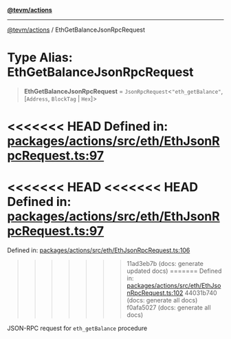 [**@tevm/actions**](../README.md)

***

[@tevm/actions](../globals.md) / EthGetBalanceJsonRpcRequest

# Type Alias: EthGetBalanceJsonRpcRequest

> **EthGetBalanceJsonRpcRequest** = `JsonRpcRequest`\<`"eth_getBalance"`, \[`Address`, `BlockTag` \| `Hex`\]\>

<<<<<<< HEAD
Defined in: [packages/actions/src/eth/EthJsonRpcRequest.ts:97](https://github.com/evmts/tevm-monorepo/blob/main/packages/actions/src/eth/EthJsonRpcRequest.ts#L97)
=======
<<<<<<< HEAD
<<<<<<< HEAD
Defined in: [packages/actions/src/eth/EthJsonRpcRequest.ts:97](https://github.com/evmts/tevm-monorepo/blob/main/packages/actions/src/eth/EthJsonRpcRequest.ts#L97)
=======
Defined in: [packages/actions/src/eth/EthJsonRpcRequest.ts:106](https://github.com/evmts/tevm-monorepo/blob/main/packages/actions/src/eth/EthJsonRpcRequest.ts#L106)
>>>>>>> 11ad3eb7b (docs: generate updated docs)
=======
Defined in: [packages/actions/src/eth/EthJsonRpcRequest.ts:102](https://github.com/evmts/tevm-monorepo/blob/main/packages/actions/src/eth/EthJsonRpcRequest.ts#L102)
>>>>>>> 44031b740 (docs: generate all docs)
>>>>>>> f0afa5027 (docs: generate all docs)

JSON-RPC request for `eth_getBalance` procedure

